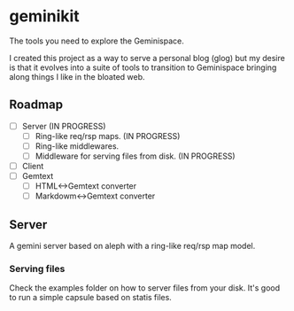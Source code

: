# geminikit

The tools you need to explore the Geminispace.

I created this project as a way to serve a personal blog (glog) but my desire is that it evolves into a suite of tools to transition to Geminispace bringing along things I like in the bloated web.

## Roadmap

- [ ] Server (IN PROGRESS)
  - [ ] Ring-like req/rsp maps. (IN PROGRESS)
  - [ ] Ring-like middlewares.
  - [ ] Middleware for serving files from disk. (IN PROGRESS)
- [ ] Client
- [ ] Gemtext
  - [ ] HTML<->Gemtext converter
  - [ ] Markdowm<->Gemtext converter

## Server

A gemini server based on aleph with a ring-like req/rsp map model.

### Serving files

Check the examples folder on how to server files from your disk.
It's good to run a simple capsule based on statis files.
